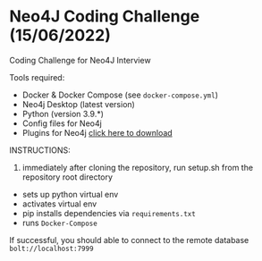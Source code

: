 # Neo4J Coding Challenge (15/06/2022)
Coding Challenge for Neo4J Interview

Tools required:
 - Docker & Docker Compose (see `docker-compose.yml`)
 - Neo4j Desktop (latest version)
 - Python (version 3.9.*)
 - Config files for Neo4j 
 - Plugins for Neo4j [click here to download](https://github.com/neo4j-contrib/neo4j-apoc-procedures/releases/4.4.0.1)


INSTRUCTIONS:
1. immediately after cloning the repository, run setup.sh from the repository root directory

* sets up python virtual env
* activates virtual env
* pip installs dependencies via `requirements.txt`
* runs `Docker-Compose`

If successful, you should able to connect to the remote database `bolt://localhost:7999`